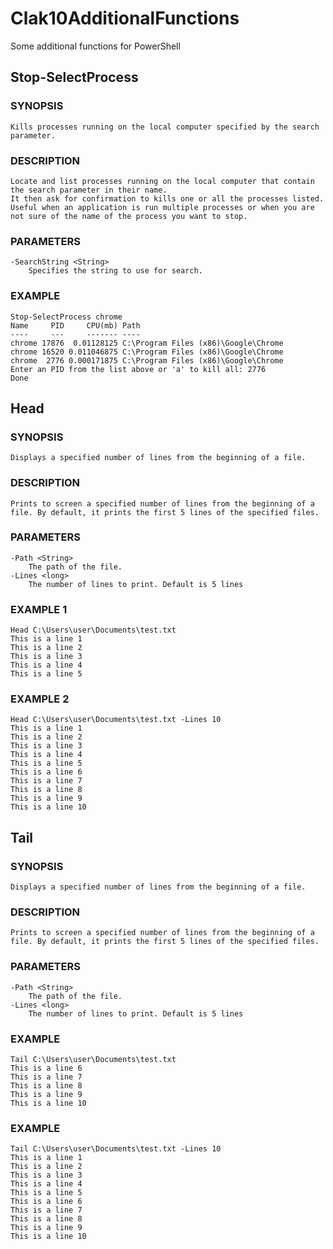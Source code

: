 # Clak10AdditionalFunctions
Some additional functions for PowerShell

## Stop-SelectProcess

### SYNOPSIS
    Kills processes running on the local computer specified by the search parameter.
### DESCRIPTION
    Locate and list processes running on the local computer that contain the search parameter in their name. 
    It then ask for confirmation to kills one or all the processes listed. 
    Useful when an application is run multiple processes or when you are not sure of the name of the process you want to stop.
### PARAMETERS
    -SearchString <String>
        Specifies the string to use for search.
### EXAMPLE
    Stop-SelectProcess chrome
    Name     PID     CPU(mb) Path
    ----     ---     ------- ----
    chrome 17876  0.01128125 C:\Program Files (x86)\Google\Chrome 
    chrome 16520 0.011046875 C:\Program Files (x86)\Google\Chrome
    chrome  2776 0.000171875 C:\Program Files (x86)\Google\Chrome 
    Enter an PID from the list above or 'a' to kill all: 2776
    Done

## Head
### SYNOPSIS
    Displays a specified number of lines from the beginning of a file.
### DESCRIPTION
    Prints to screen a specified number of lines from the beginning of a file. By default, it prints the first 5 lines of the specified files.
### PARAMETERS
    -Path <String>
        The path of the file.
    -Lines <long>
        The number of lines to print. Default is 5 lines
### EXAMPLE 1
    Head C:\Users\user\Documents\test.txt
    This is a line 1
    This is a line 2
    This is a line 3
    This is a line 4
    This is a line 5
### EXAMPLE 2
    Head C:\Users\user\Documents\test.txt -Lines 10
    This is a line 1
    This is a line 2
    This is a line 3
    This is a line 4
    This is a line 5
    This is a line 6
    This is a line 7
    This is a line 8
    This is a line 9
    This is a line 10

## Tail
### SYNOPSIS
    Displays a specified number of lines from the beginning of a file.
### DESCRIPTION
    Prints to screen a specified number of lines from the beginning of a file. By default, it prints the first 5 lines of the specified files.
### PARAMETERS
    -Path <String>
        The path of the file.
    -Lines <long>
        The number of lines to print. Default is 5 lines
### EXAMPLE
    Tail C:\Users\user\Documents\test.txt
    This is a line 6
    This is a line 7
    This is a line 8
    This is a line 9
    This is a line 10
### EXAMPLE
    Tail C:\Users\user\Documents\test.txt -Lines 10
    This is a line 1
    This is a line 2
    This is a line 3
    This is a line 4
    This is a line 5
    This is a line 6
    This is a line 7
    This is a line 8
    This is a line 9
    This is a line 10
